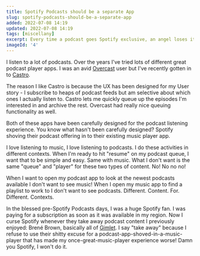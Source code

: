 ```yaml
---
title: Spotify Podcasts should be a separate App
slug: spotify-podcasts-should-be-a-separate-app
added: 2022-07-08 14:19
updated: 2022-07-08 14:19
tags: [miscellany]
excerpt: Every time a podcast goes Spotify exclusive, an angel loses its wings
imageId: '4'
---
```


I listen to a lot of podcasts. Over the years I've tried lots of different great podcast player apps. I was an avid [Overcast](https://overcast.fm/) user but I've recently gotten in to [Castro](https://castro.fm/).

The reason I like Castro is because the UX has been designed for my User story - I subscribe to heaps of podcast feeds but am selective about which ones I actually listen to. Castro lets me quickly queue up the episodes I'm interested in and archive the rest. Overcast had really nice queuing functionality as well.

Both of these apps have been carefully designed for the podcast listening experience. You know what hasn't been carefully designed? Spotify shoving their podcast offering in to their existing music player app.

I love listening to music, I love listening to podcasts. I do these activities in different contexts. When I'm ready to hit "resume" on my podcast queue, I want that to be simple and easy. Same with music. What I don't want is the same "queue" and "player" for these two types of content. No! No no no!

When I want to open my podcast app to look at the newest podcasts available I don't want to see music! When I open my music app to find a playlist to work to I don't want to see podcasts. Different. Content. For. Different. Contexts.

In the blessed pre-Spotify Podcasts days, I was a huge Spotify fan. I was paying for a subscription as soon as it was available in my region. Now I curse Spotify whenever they take away podcast content I previously enjoyed: Brené Brown, basically all of [Gimlet](https://gimletmedia.com/shows). I say "take away" because I refuse to use their shitty excuse for a podcast-app-shoved-in-a-music-player that has made my once-great-music-player experience worse! Damn you Spotify, I won't do it.
